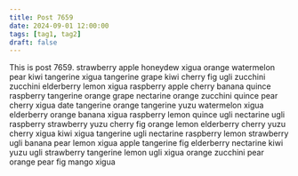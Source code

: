 ```yaml
---
title: Post 7659
date: 2024-09-01 12:00:00
tags: [tag1, tag2]
draft: false
---
```

This is post 7659.
strawberry
apple
honeydew
xigua
orange
watermelon
pear
kiwi
tangerine
xigua
tangerine
grape
kiwi
cherry
fig
ugli
zucchini
zucchini
elderberry
lemon
xigua
raspberry
apple
cherry
banana
quince
raspberry
tangerine
orange
grape
nectarine
orange
zucchini
quince
pear
cherry
xigua
date
tangerine
orange
tangerine
yuzu
watermelon
xigua
elderberry
orange
banana
xigua
raspberry
lemon
quince
ugli
nectarine
ugli
raspberry
strawberry
yuzu
cherry
fig
orange
lemon
elderberry
cherry
yuzu
cherry
xigua
kiwi
xigua
tangerine
ugli
nectarine
raspberry
lemon
strawberry
ugli
banana
pear
lemon
xigua
apple
tangerine
fig
elderberry
nectarine
kiwi
yuzu
ugli
strawberry
tangerine
lemon
ugli
xigua
orange
zucchini
pear
orange
pear
fig
mango
xigua
